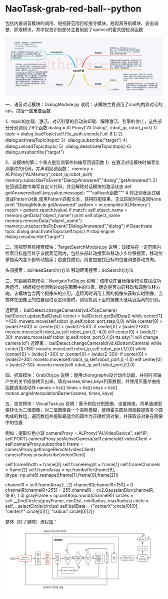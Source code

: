 # NaoTask-grab-red-ball--python
包括内置语音模块的调用、短视野范围目标搜寻模块，短距离导航模块、姿态调整、抓取模块，其中视觉识别部分主要用到了opencv的霍夫圆检测函数

![IMAGE1](https://github.com/Xiaomeng-X/NaoTask-grab-red-ball--python/blob/master/NAO开发思维导图.png)

一、语音对话模块：DialogModule.py 说明：该模块主要调用了nao的内置对话的api，包括一些重要函数

1、topic的加载、激活、对话引擎的启动和卸载、解除激活、引擎的停止，这些部分分别调用了6个函数 dialog = ALProxy("ALDialog", robot_ip, robot_port) 1）topic = dialog.loadTopic(self.file_path.encode('utf-8')) 2）dialog.activateTopic(topic) 3）dialog.subscribe("target") 4）dialog.unloadTopic(topic) 5）dialog.deactivateTopic(topic) 6）dialog.unsubscribe("target")

2、该模块的第二个重点是监测事件和编写回调函数 1）在激活对话模块时编写监测事件的代码，并声明回调函数： memory = ALProxy("ALMemory",robot_ip,robot_port) memory.subscribeToEvent("Dialog/Answered","dialog","getAnswered") 2）在回调函数中编写自定义代码，并且解除对话模块的激活状态 def getAnswered(self,key,value,message): """callback函数""" # 将正则表达式编译成Pattern对象,使用Pattern匹配文本，获得匹配结果，无法匹配时将返回None print "DialogModule getAnswered" pattern = re.compile(r'ALMemory') match = pattern.search(value) if match: self.object_name = memory.getData("object_name") print self.object_name memory.removeData("object_name") memory.unsubscribeToEvent("Dialog/Answered","dialog") # Deactivate topic dialog.deactivateTopic(self.topic) # stop engine dialog.unsubscribe("target")

二、短视野目标搜索模块：TargetSearchModule.py 说明：该模块在一定范围内检索目标是否处于该搜索范围内，包括头部转动搜索和移动小步位移搜索，移动位移搜索内含头部转动搜索；若查找成功，则更加查找目标的位置调整移动方向。

头部搜索：doHeadSearch()方法 移动距离搜索：doSearch()方法

三、短距离导航模块：NavigateToObj.py 说明：该模块在目标搜索模块查找成功后运行，根据视觉检测到的obj在画面中的位置，确定是否向前移动和调整位移方向。该模块包含两个摄像头的应用。远距离时调用上面的摄像头获取实时图像，当物体在图像上的位置超过设定阈值时，则切换到下面的摄像头继续近距离的识别。

远距离： ballDetect.changeCameraId(vd.kTopCamera) ballDetect.updateBallData() center = ballDetect.getBallData() while center[1]<430: moveto.move(self.robot_ip,self.robot_port,step,0,0) while (center[0] > (wide/2+50)) or (center[0] < (wide/2-50)): if center[0] > (wide/2+30): moveto.move(self.robot_ip,self.robot_port,0,-4,0) elif center[0] < (wide/2-30): moveto.move(self.robot_ip,self.robot_port,0,4,0) tts.say("i will change camera id") 近距离： ballDetect.changeCameraId(vd.kBottomCamera) while center[1]<160: moveto.move(self.robot_ip,self.robot_port,1,0,0) while (center[0] > (wide/2+30)) or (center[0] < (wide/2-30)): if center[0] > (wide/2+30): moveto.move(self.robot_ip,self.robot_port,0,-1,0) elif center[0] < (wide/2-30): moveto.move(self.robot_ip,self.robot_port,0,1,0)

四、抓取模块：GrabObj.py 说明：使用choregraphe设计动作动画，并将时间轴产生的关节插值拷贝出来，填充names,times,keys列表数据，并使用贝塞尔曲线函数调用该动作 names = list() times = list() keys = list() motion.angleInterpolationBezier(names, times, keys)

五、视觉模块：VisualTask.py 说明：基于颜色分割图像，设置阈值，将单通道图像转化为二值图像，对二值图像做一个高斯模糊，使用霍夫圆检测函数提取多个圆构成的数组，遍历数组并提取最适合的圆作为正确检测对象，并获取该对象在图像中的位置

例如：提取红色小球 cameraProxy = ALProxy("ALVideoDevice", self.IP, self.PORT) cameraProxy.setActiveCamera(self.cameraId) videoClient = self.cameraProxy.subscribe() frame = cameraProxy.getImageRemote(videoClient) cameraProxy.unsubscribe(videoClient)

self.frameWidth = frame[0] self.frameHeight = frame[1] self.frameChannels = frame[2] self.frameArray = np.frombuffer(frame[6], dtype=np.uint8).reshape([frame[1],frame[0],frame[2]])

channelR = self.frameArray[:,:,2] channelR[channelR<150] = 0 channelR[channelR>255] = 255 channelR = cv2.GaussianBlur(channelR, (9,9), 1.5) grayFrame = np.uint8(np.round(channelR)) circles = self.__findCircles(grayFrame, minDist, minRadius, maxRadius) circle = self.__selectCircle(circles) self.ballData = {"centerX":circle[0][0], "centerY":circle[0][1], "radius":circle[0][2]}

整体（除了避障）流程图：
![IMAGE2](https://github.com/Xiaomeng-X/NaoTask-grab-red-ball--python/blob/master/NAO开发部分流程图.jpg)
